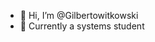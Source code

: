 - 👋 Hi, I’m @Gilbertowitkowski
- 🌱 Currently a systems student

<!---
Gilbertowitkowski/Gilbertowitkowski is a ✨ special ✨ repository because its `README.md` (this file) appears on your GitHub profile.
You can click the Preview link to take a look at your changes.
--->
